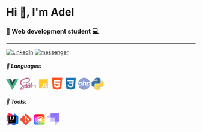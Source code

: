 # Hi 👋, I'm Adel

### 🧑‍ Web development student ‍💻
***
[![LinkedIn](https://img.shields.io/badge/LinkedIn-Adel%20Khiter-blue?style=flat&logo=linkedin)](https://www.linkedin.com/in/adelkhiter/)
[![messenger](https://img.shields.io/badge/Messenger-Adel-blueviolet?style=flat&logo=messenger)](https://m.me/adel.khiter.3)

##### 💬 Languages:

![vue](assets/vue.png)
![sass](assets/sass.png)
![js](assets/js.png)
![html](assets/html.png)
![css](assets/css.png)
![php](assets/php.png)
![python](assets/python.png)

##### ‍🔧 Tools:

![intellij](assets/intellij.png)
![git](assets/git.png)
![creative cloud](assets/creacloud.png)
![strapi](assets/strapi.png)

<br>

[//]: ![vue](assets/car.gif)

